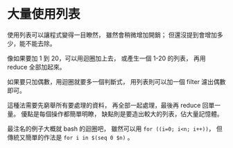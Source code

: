 # 大量使用列表
使用列表可以讓程式變得一目瞭然，
雖然會稍微增加開銷；
但還沒提到會增加多少，能不能去除。

像如果要加 1 到 20，可以用迴圈加上去，
或產生一個 1-20 的列表，
再用 reduce 全部加起來。

如果要只加偶數，用迴圈就要多一個判斷式，
用列表則可以加一個 filter 濾出偶數即可。

這種法需要先窮舉所有要處理的資料，
再全部一起處理，最後再 reduce 回單一量。
優點是每個操作都簡單明瞭，
缺點則是要造出較大的列表，佔大量記憶體。

最注名的例子大概就 bash 的迴圈吧，
雖然可以用 `for ((i=0; i<n; i++))`，
但傳統又簡單的作法是 `for i in $(seq 0 $n)` 。
